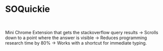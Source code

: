 # SOQuickie

</br>

Mini Chrome Extension that gets the stackoverflow query results
-> Scrolls down to a point where the answer is visible
-> Reduces programming research time by 80%
-> Works with a shortcut for immediate typing.
